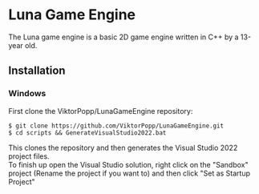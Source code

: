 # Luna Game Engine
The Luna game engine is a basic 2D game engine written in C++ by a 13-year old.

## Installation
### Windows
First clone the ViktorPopp/LunaGameEngine repository:

```console
$ git clone https://github.com/ViktorPopp/LunaGameEngine.git
$ cd scripts && GenerateVisualStudio2022.bat
```

This clones the repository and then generates the Visual Studio 2022 project files. <br>
To finish up open the Visual Studio solution, right click on the "Sandbox" project (Rename the project if you want to) and then click "Set as Startup Project"  